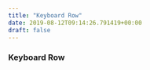 ```yaml
---
title: "Keyboard Row"
date: 2019-08-12T09:14:26.791419+00:00
draft: false
---
```


### Keyboard Row
